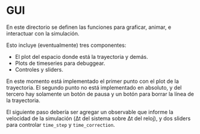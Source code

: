 # GUI

En este directorio se definen las funciones para graficar, animar, e interactuar con la simulación.

Esto incluye (eventualmente) tres componentes:
- El plot del espacio donde está la trayectoria y demás.
- Plots de timeseries para debuggear.
- Controles y sliders.

En este momento está implementado el primer punto con el plot de la trayectoria. El segundo punto no está implementado en absoluto, y del tercero hay solamente un botón de pausa y un botón para borrar la línea de la trayectoria.

El siguiente paso debería ser agregar un observable que informe la velocidad de la simulación (Δt del sistema sobre Δt del reloj), y dos sliders para controlar `time_step` y `time_correction`.
